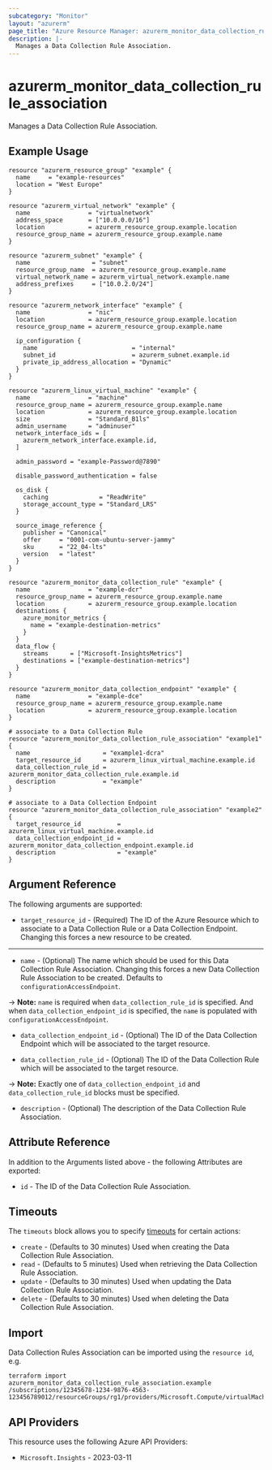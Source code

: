 ```yaml
---
subcategory: "Monitor"
layout: "azurerm"
page_title: "Azure Resource Manager: azurerm_monitor_data_collection_rule_association"
description: |-
  Manages a Data Collection Rule Association.
---
```


# azurerm_monitor_data_collection_rule_association

Manages a Data Collection Rule Association.

## Example Usage

```hcl
resource "azurerm_resource_group" "example" {
  name     = "example-resources"
  location = "West Europe"
}

resource "azurerm_virtual_network" "example" {
  name                = "virtualnetwork"
  address_space       = ["10.0.0.0/16"]
  location            = azurerm_resource_group.example.location
  resource_group_name = azurerm_resource_group.example.name
}

resource "azurerm_subnet" "example" {
  name                 = "subnet"
  resource_group_name  = azurerm_resource_group.example.name
  virtual_network_name = azurerm_virtual_network.example.name
  address_prefixes     = ["10.0.2.0/24"]
}

resource "azurerm_network_interface" "example" {
  name                = "nic"
  location            = azurerm_resource_group.example.location
  resource_group_name = azurerm_resource_group.example.name

  ip_configuration {
    name                          = "internal"
    subnet_id                     = azurerm_subnet.example.id
    private_ip_address_allocation = "Dynamic"
  }
}

resource "azurerm_linux_virtual_machine" "example" {
  name                = "machine"
  resource_group_name = azurerm_resource_group.example.name
  location            = azurerm_resource_group.example.location
  size                = "Standard_B1ls"
  admin_username      = "adminuser"
  network_interface_ids = [
    azurerm_network_interface.example.id,
  ]

  admin_password = "example-Password@7890"

  disable_password_authentication = false

  os_disk {
    caching              = "ReadWrite"
    storage_account_type = "Standard_LRS"
  }

  source_image_reference {
    publisher = "Canonical"
    offer     = "0001-com-ubuntu-server-jammy"
    sku       = "22_04-lts"
    version   = "latest"
  }
}

resource "azurerm_monitor_data_collection_rule" "example" {
  name                = "example-dcr"
  resource_group_name = azurerm_resource_group.example.name
  location            = azurerm_resource_group.example.location
  destinations {
    azure_monitor_metrics {
      name = "example-destination-metrics"
    }
  }
  data_flow {
    streams      = ["Microsoft-InsightsMetrics"]
    destinations = ["example-destination-metrics"]
  }
}

resource "azurerm_monitor_data_collection_endpoint" "example" {
  name                = "example-dce"
  resource_group_name = azurerm_resource_group.example.name
  location            = azurerm_resource_group.example.location
}

# associate to a Data Collection Rule
resource "azurerm_monitor_data_collection_rule_association" "example1" {
  name                    = "example1-dcra"
  target_resource_id      = azurerm_linux_virtual_machine.example.id
  data_collection_rule_id = azurerm_monitor_data_collection_rule.example.id
  description             = "example"
}

# associate to a Data Collection Endpoint
resource "azurerm_monitor_data_collection_rule_association" "example2" {
  target_resource_id          = azurerm_linux_virtual_machine.example.id
  data_collection_endpoint_id = azurerm_monitor_data_collection_endpoint.example.id
  description                 = "example"
}

```

## Argument Reference

The following arguments are supported:

* `target_resource_id` - (Required) The ID of the Azure Resource which to associate to a Data Collection Rule or a Data Collection Endpoint. Changing this forces a new resource to be created.

---

* `name` - (Optional) The name which should be used for this Data Collection Rule Association. Changing this forces a new Data Collection Rule Association to be created. Defaults to `configurationAccessEndpoint`.

-> **Note:** `name` is required when `data_collection_rule_id` is specified. And when `data_collection_endpoint_id` is specified, the `name` is populated with `configurationAccessEndpoint`.

* `data_collection_endpoint_id` - (Optional) The ID of the Data Collection Endpoint which will be associated to the target resource.

* `data_collection_rule_id` - (Optional) The ID of the Data Collection Rule which will be associated to the target resource.

-> **Note:** Exactly one of `data_collection_endpoint_id` and `data_collection_rule_id` blocks must be specified.

* `description` - (Optional) The description of the Data Collection Rule Association.

## Attribute Reference

In addition to the Arguments listed above - the following Attributes are exported:

* `id` - The ID of the Data Collection Rule Association.

## Timeouts

The `timeouts` block allows you to specify [timeouts](https://developer.hashicorp.com/terraform/language/resources/configure#define-operation-timeouts) for certain actions:

* `create` - (Defaults to 30 minutes) Used when creating the Data Collection Rule Association.
* `read` - (Defaults to 5 minutes) Used when retrieving the Data Collection Rule Association.
* `update` - (Defaults to 30 minutes) Used when updating the Data Collection Rule Association.
* `delete` - (Defaults to 30 minutes) Used when deleting the Data Collection Rule Association.

## Import

Data Collection Rules Association can be imported using the `resource id`, e.g.

```shell
terraform import azurerm_monitor_data_collection_rule_association.example /subscriptions/12345678-1234-9876-4563-123456789012/resourceGroups/rg1/providers/Microsoft.Compute/virtualMachines/vm1/providers/Microsoft.Insights/dataCollectionRuleAssociations/dca1
```

## API Providers
<!-- This section is generated, changes will be overwritten -->
This resource uses the following Azure API Providers:

* `Microsoft.Insights` - 2023-03-11
